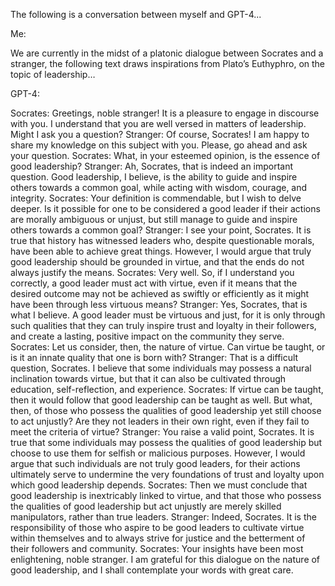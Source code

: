The following is a conversation between myself and GPT-4...

Me:

We are currently in the midst of a platonic dialogue between Socrates and a stranger, the following text draws inspirations from Plato’s Euthyphro, on the topic of leadership…

GPT-4:

Socrates: Greetings, noble stranger! It is a pleasure to engage in discourse with you. I understand that you are well versed in matters of leadership. Might I ask you a question?
Stranger: Of course, Socrates! I am happy to share my knowledge on this subject with you. Please, go ahead and ask your question.
Socrates: What, in your esteemed opinion, is the essence of good leadership?
Stranger: Ah, Socrates, that is indeed an important question. Good leadership, I believe, is the ability to guide and inspire others towards a common goal, while acting with wisdom, courage, and integrity.
Socrates: Your definition is commendable, but I wish to delve deeper. Is it possible for one to be considered a good leader if their actions are morally ambiguous or unjust, but still manage to guide and inspire others towards a common goal?
Stranger: I see your point, Socrates. It is true that history has witnessed leaders who, despite questionable morals, have been able to achieve great things. However, I would argue that truly good leadership should be grounded in virtue, and that the ends do not always justify the means.
Socrates: Very well. So, if I understand you correctly, a good leader must act with virtue, even if it means that the desired outcome may not be achieved as swiftly or efficiently as it might have been through less virtuous means?
Stranger: Yes, Socrates, that is what I believe. A good leader must be virtuous and just, for it is only through such qualities that they can truly inspire trust and loyalty in their followers, and create a lasting, positive impact on the community they serve.
Socrates: Let us consider, then, the nature of virtue. Can virtue be taught, or is it an innate quality that one is born with?
Stranger: That is a difficult question, Socrates. I believe that some individuals may possess a natural inclination towards virtue, but that it can also be cultivated through education, self-reflection, and experience.
Socrates: If virtue can be taught, then it would follow that good leadership can be taught as well. But what, then, of those who possess the qualities of good leadership yet still choose to act unjustly? Are they not leaders in their own right, even if they fail to meet the criteria of virtue?
Stranger: You raise a valid point, Socrates. It is true that some individuals may possess the qualities of good leadership but choose to use them for selfish or malicious purposes. However, I would argue that such individuals are not truly good leaders, for their actions ultimately serve to undermine the very foundations of trust and loyalty upon which good leadership depends.
Socrates: Then we must conclude that good leadership is inextricably linked to virtue, and that those who possess the qualities of good leadership but act unjustly are merely skilled manipulators, rather than true leaders.
Stranger: Indeed, Socrates. It is the responsibility of those who aspire to be good leaders to cultivate virtue within themselves and to always strive for justice and the betterment of their followers and community.
Socrates: Your insights have been most enlightening, noble stranger. I am grateful for this dialogue on the nature of good leadership, and I shall contemplate your words with great care.
